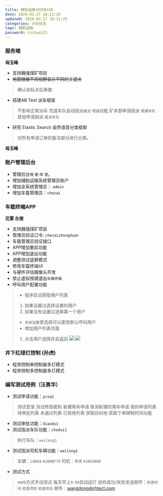 ```yaml
---
title: 辅助运输20200330
date: 2020-03-27 18:11:29
updated: 2020-03-27 18:11:29
categories: 计划任务
tags: 辅助运输
password: ruihua123
---
```


### 服务端
**母玉峰**

* 支持魏强煤矿项目
* ~~地图根据不同视野显示不同的关键点~~
> 确认坐标点后再做
* 搭建AB Test 派车框架
> 不影响正常派车
> 完成车队自动指派`威龙` `塔通`功能
> 矿本部申请指派 `塔通车队`
> 其他申请指派 `威龙车队`

* 研究 Elastic Search 自然语音分类框架
> 对所有申请订单的备注部分进行分类。

**母玉峰**
### 账户管理后台
* 管理后台`增` `删` `改` `查`。
* 增加辅助运输系统管理员账户
* 增加全系统管理员： `admin`
* 增加车载管理员：`chezai`

### 车载终端APP
**花雷 左俊**

* 支持魏强煤矿项目
* 管理员验证口令: `chezaizhongduan`
* 车载管理员验证接口
* APP增加重启功能
* APP增加退出功能
* 调整测试竖屏模式
* 修改车载终端UI
* 与硬件评估摄像头开发
* 禁止虚拟按键退出`车载终端`
* 呼叫用户配置功能
> * 程序启动获取用户列表
> 1) 如果设置过选择设置的用户
> 2) 如果没有设置过选择第一个用户
> * `系统设置`里选择可以更改默认呼叫用户
> * 增加用户列表页面
> 1) 点击用户选择并且返回
> ![](11585555692_.pic.jpg)
> ![](21585555700_.pic.jpg)


### 井下红绿灯控制  (孙虎)
* 程序控制单控制器多灯模式
* 程序控制多控制器多灯模式

### 编写测试用例（汪勇华）

* 测试申请功能：`ycsq1` 
> 测试登录
> 测试修改密码
> 新建用车申请
> 取消新建的用车申请
> 我的申请列表
> 待审批列表
> 未通过列表
> 已拒绝列表
> 获取目的地
> 获取下单限制时间功能

* 测试审批功能：`diaodu1`
* 测试指派车队功能：`chedui1`
> 执行车队：`weilong1`
* 测试指派司机车辆功能：`weilong1`
> 车辆：`L0068` `0100B779`
> 司机：`李虎` `01003B08`


* 测试方式
> web方式手动测试
> 每天早上`9:00`自动运行
> 自检成功/失败发送邮件：`检查时间` `检查项目`  `检查状态`
> 邮件：wangdong@rhtect.com
